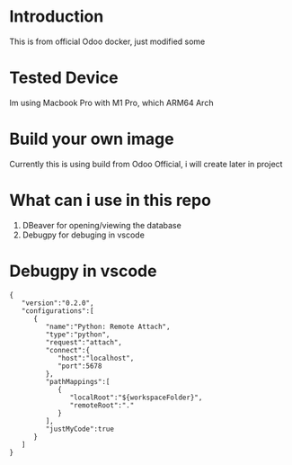 # Introduction
This is from official Odoo docker, just modified some

# Tested Device
Im using Macbook Pro with M1 Pro, which ARM64 Arch

# Build your own image
Currently this is using build from Odoo Official, i will create later in project

# What can i use in this repo
1. DBeaver for opening/viewing the database
2. Debugpy for debuging in vscode

# Debugpy in vscode
```
{
   "version":"0.2.0",
   "configurations":[
      {
         "name":"Python: Remote Attach",
         "type":"python",
         "request":"attach",
         "connect":{
            "host":"localhost",
            "port":5678
         },
         "pathMappings":[
            {
               "localRoot":"${workspaceFolder}",
               "remoteRoot":"."
            }
         ],
         "justMyCode":true
      }
   ]
}
```

